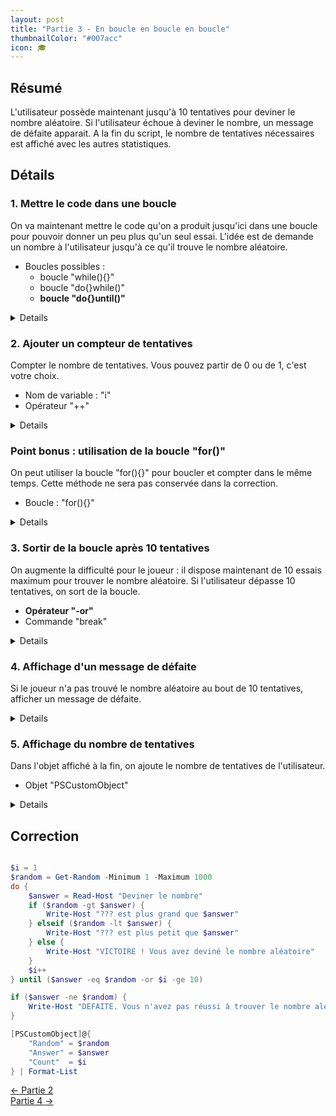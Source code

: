 ```yaml
---
layout: post
title: "Partie 3 - En boucle en boucle en boucle"
thumbnailColor: "#007acc"
icon: 🎓
---
```


## Résumé

L'utilisateur possède maintenant jusqu'à 10 tentatives pour deviner le nombre aléatoire. Si l'utilisateur échoue à deviner le nombre, un message de défaite apparait. A la fin du script, le nombre de tentatives nécessaires est affiché avec les autres statistiques.

## Détails

### 1. Mettre le code dans une boucle

On va maintenant mettre le code qu'on a produit jusqu'ici dans une boucle pour pouvoir donner un peu plus qu'un seul essai. L'idée est de demande un nombre à l'utilisateur jusqu'à ce qu'il trouve le nombre aléatoire.

- Boucles possibles :
  - boucle "while(){}"
  - boucle "do{}while()"
  - **boucle "do{}until()"**

<details>
  <pre><code>
    while ($answer -ne $random) { <#[...]#> }

    do { <#[...]#> } while ($answer -ne $random)

    do { <#[...]#> } until ($answer -eq $random)
  </code></pre>
</details>

### 2. Ajouter un compteur de tentatives

Compter le nombre de tentatives. Vous pouvez partir de 0 ou de 1, c'est votre choix.

- Nom de variable : "i"
- Opérateur "++"

<details>
  <pre><code>
    $i = 1
    $i++
  </code></pre>
</details>

### Point bonus : utilisation de la boucle "for()"

On peut utiliser la boucle "for(){}" pour boucler et compter dans le même temps. Cette méthode ne sera pas conservée dans la correction.

- Boucle : "for(){}"

<details>
  <pre><code>
    for ($i = 1 ; $i++ ; $answer -ne $random) { <#[...]#> }
  </code></pre>
</details>

### 3. Sortir de la boucle après 10 tentatives

On augmente la difficulté pour le joueur : il dispose maintenant de 10 essais maximum pour trouver le nombre aléatoire. Si l'utilisateur dépasse 10 tentatives, on sort de la boucle.

- **Opérateur "-or"**
- Commande "break"

<details>
  <pre><code>
    do { <#[...]#> } until ($answer -eq $random -or $i -ge 10)
   
    if ($i -ge 10) { break }
  </code></pre>
</details>

### 4. Affichage d'un message de défaite

Si le joueur n'a pas trouvé le nombre aléatoire au bout de 10 tentatives, afficher un message de défaite.

<details>
  <pre><code>
    if ($answer -ne $random) { Write-Host "DEFAITE" }
  </code></pre>
</details>

### 5. Affichage du nombre de tentatives

Dans l'objet affiché à la fin, on ajoute le nombre de tentatives de l'utilisateur. 

- Objet "PSCustomObject"

<details>
  <pre><code>
    [PSCustomObject]@{
        "Random" = $random
        "Answer" = $answer
        "Count"  = $i
    } | Format-List
  </code></pre>
</details>

## Correction

```powershell

$i = 1
$random = Get-Random -Minimum 1 -Maximum 1000
do {
    $answer = Read-Host "Deviner le nombre"
    if ($random -gt $answer) { 
        Write-Host "??? est plus grand que $answer"
    } elseif ($random -lt $answer) {
        Write-Host "??? est plus petit que $answer"
    } else {
        Write-Host "VICTOIRE ! Vous avez deviné le nombre aléatoire"
    }
    $i++
} until ($answer -eq $random -or $i -ge 10)

if ($answer -ne $random) { 
    Write-Host "DEFAITE. Vous n'avez pas réussi à trouver le nombre aléatoire"
}

[PSCustomObject]@{
    "Random" = $random
    "Answer" = $answer
    "Count"  = $i
} | Format-List

```

<div class="buttons">
    <div class="buttonBack">
        <a href="/2022/10/21/cours-pratique-posh-2">← Partie 2</a>
    </div>
    <div class="buttonNext">
        <a href="/2022/10/21/cours-pratique-posh-4">Partie 4 →</a>
    </div>
</div>
